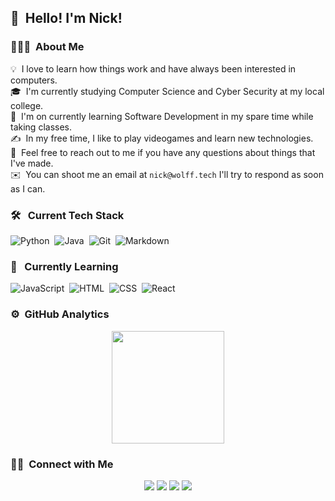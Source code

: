 ## 👋 &nbsp;Hello! I'm Nick!

### 👨🏻‍💻 &nbsp;About Me

💡 &nbsp;I love to learn how things work and have always been interested in computers.\
🎓 &nbsp;I'm currently studying Computer Science and Cyber Security at my local college.\
🌱 &nbsp;I'm on currently learning Software Development in my spare time while taking classes.\
✍️ &nbsp;In my free time, I like to play videogames and learn new technologies.\
💬 &nbsp;Feel free to reach out to me if you have any questions about things that I've made.\
✉️ &nbsp;You can shoot me an email at `nick@wolff.tech` I'll try to respond as soon as I can.

### 🛠 &nbsp; Current Tech Stack

![Python](https://img.shields.io/badge/-Python-05122A?style=flat&logo=python)&nbsp;
![Java](https://img.shields.io/badge/-Java-05122A?style=flat&logo=Java&logoColor=FFA518)&nbsp;
![Git](https://img.shields.io/badge/-Git-05122A?style=flat&logo=git)&nbsp;
![Markdown](https://img.shields.io/badge/-Markdown-05122A?style=flat&logo=markdown)&nbsp;

### 📖 &nbsp; Currently Learning
![JavaScript](https://img.shields.io/badge/-JavaScript-05122A?style=flat&logo=javascript)&nbsp;
![HTML](https://img.shields.io/badge/-HTML-05122A?style=flat&logo=HTML5)&nbsp;
![CSS](https://img.shields.io/badge/-CSS-05122A?style=flat&logo=CSS3&logoColor=1572B6)&nbsp;
![React](https://img.shields.io/badge/-React-05122A?style=flat&logo=react)&nbsp;

### ⚙️ &nbsp;GitHub Analytics

<p align="center">
<a href="https://github.com/WolffTech">
  <img height="180em" src="https://github-readme-stats-eight-theta.vercel.app/api?username=WolffTech&show_icons=true&theme=algolia&include_all_commits=true&count_private=true"/>
</a>
</p>

### 🤝🏻 &nbsp;Connect with Me

<p align="center">
<a href="https://wolff.tech"><img src="https://img.shields.io/badge/-wolff.tech-3423A6?style=flat&logo=Google-Chrome&logoColor=white"/></a>
<a href="mailto:nick@wolff.tech"><img src="https://img.shields.io/badge/-nick@wolff.tech-D14836?style=flat&logo=Gmail&logoColor=white"/></a>
<a herf="@Nick_W0lff"><img src="https://img.shields.io/badge/-@Nick_W0lff-1DA1F2?style=flat&logo=Twitter&logoColor=white"/></a>
<a herf="Discord"><img src="https://img.shields.io/badge/-NickWolff.2609-5663F7?style=flat&logo=Discord&logoColor=white"/></a>
</p>
